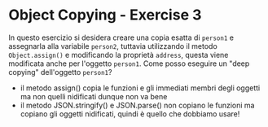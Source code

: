 # Object Copying - Exercise 3

In questo esercizio si desidera creare una copia esatta di `person1` e assegnarla alla variabile `person2`, tuttavia utilizzando il metodo `Object.assign()` e modificando la proprietà `address`, questa viene modificata anche per l'oggetto `person1`. Come posso eseguire un "deep copying" dell'oggetto `person1`?

- il metodo assign() copia le funzioni e gli immediati membri degli oggetti ma non quelli nidificati dunque non va bene
- il metodo JSON.stringify() e JSON.parse() non copiano le funzioni ma copiano gli oggetti nidificati, quindi è quello che dobbiamo usare!
